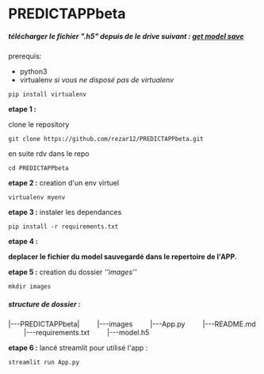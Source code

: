 # PREDICTAPPbeta

##### télécharger le fichier ".h5" depuis de le drive suivant : [get model save](https://drive.google.com/file/d/1tBMtW4vHkHDVKtKQu-zg3Yzl_ExBz48a/view?usp=sharing)

prerequis:
- python3
- virtualenv
*si vous ne disposé pas de virtualenv*
```
pip install virtualenv
```
**etape 1 :**

clone le repository

```
git clone https://github.com/rezar12/PREDICTAPPbeta.git
```
en suite rdv dans le repo
```
cd PREDICTAPPbeta
```
**etape 2 :**
creation d'un env virtuel
```
virtualenv myenv
```

**etape 3 :**
instaler les dependances
```
pip install -r requirements.txt
```

**etape 4 :**

**deplacer le fichier du model sauvegardé dans le repertoire de l'APP.**


**etape 5 :**
creation du dossier *''images''*
```
mkdir images
```
##### structure de dossier :
|---PREDICTAPPbeta|
&nbsp;&nbsp;&nbsp;&nbsp;&nbsp;&nbsp;&nbsp;&nbsp;|---images
&nbsp;&nbsp;&nbsp;&nbsp;&nbsp;&nbsp;&nbsp;&nbsp;|---App.py
&nbsp;&nbsp;&nbsp;&nbsp;&nbsp;&nbsp;&nbsp;&nbsp;|---README.md
&nbsp;&nbsp;&nbsp;&nbsp;&nbsp;&nbsp;&nbsp;&nbsp;|---requirements.txt
&nbsp;&nbsp;&nbsp;&nbsp;&nbsp;&nbsp;&nbsp;&nbsp;|---model.h5

**etape 6 :**
lancé streamlit pour utilisé l'app :
```
streamlit run App.py
```
